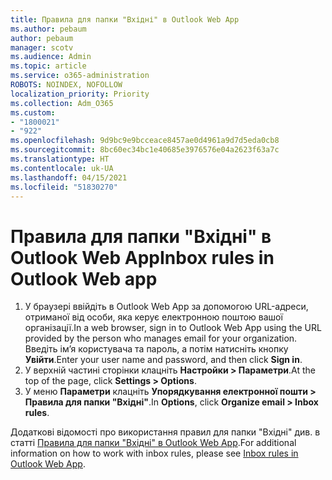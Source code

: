 ```yaml
---
title: Правила для папки "Вхідні" в Outlook Web App
ms.author: pebaum
author: pebaum
manager: scotv
ms.audience: Admin
ms.topic: article
ms.service: o365-administration
ROBOTS: NOINDEX, NOFOLLOW
localization_priority: Priority
ms.collection: Adm_O365
ms.custom:
- "1800021"
- "922"
ms.openlocfilehash: 9d9bc9e9bcceace8457ae0d4961a9d7d5eda0cb8
ms.sourcegitcommit: 8bc60ec34bc1e40685e3976576e04a2623f63a7c
ms.translationtype: HT
ms.contentlocale: uk-UA
ms.lasthandoff: 04/15/2021
ms.locfileid: "51830270"
---
```

# <a name="inbox-rules-in-outlook-web-app"></a><span data-ttu-id="b4c2c-102">Правила для папки "Вхідні" в Outlook Web App</span><span class="sxs-lookup"><span data-stu-id="b4c2c-102">Inbox rules in Outlook Web app</span></span>

1. <span data-ttu-id="b4c2c-103">У браузері ввійдіть в Outlook Web App за допомогою URL-адреси, отриманої від особи, яка керує електронною поштою вашої організації.</span><span class="sxs-lookup"><span data-stu-id="b4c2c-103">In a web browser, sign in to Outlook Web App using the URL provided by the person who manages email for your organization.</span></span> <span data-ttu-id="b4c2c-104">Введіть ім’я користувача та пароль, а потім натисніть кнопку **Увійти**.</span><span class="sxs-lookup"><span data-stu-id="b4c2c-104">Enter your user name and password, and then click **Sign in**.</span></span>
2. <span data-ttu-id="b4c2c-105">У верхній частині сторінки клацніть **Настройки > Параметри**.</span><span class="sxs-lookup"><span data-stu-id="b4c2c-105">At the top of the page, click **Settings > Options**.</span></span>
3. <span data-ttu-id="b4c2c-106">У меню **Параметри** клацніть **Упорядкування електронної пошти > Правила для папки "Вхідні"**.</span><span class="sxs-lookup"><span data-stu-id="b4c2c-106">In **Options**, click **Organize email > Inbox rules**.</span></span>

<span data-ttu-id="b4c2c-107">Додаткові відомості про використання правил для папки "Вхідні" див. в статті [Правила для папки "Вхідні" в Outlook Web App](https://support.office.com/article/inbox-rules-in-outlook-web-app-edea3d17-00c9-434b-b9b7-26ee8d9f5622).</span><span class="sxs-lookup"><span data-stu-id="b4c2c-107">For additional information on how to work with inbox rules, please see [Inbox rules in Outlook Web App](https://support.office.com/article/inbox-rules-in-outlook-web-app-edea3d17-00c9-434b-b9b7-26ee8d9f5622).</span></span>

